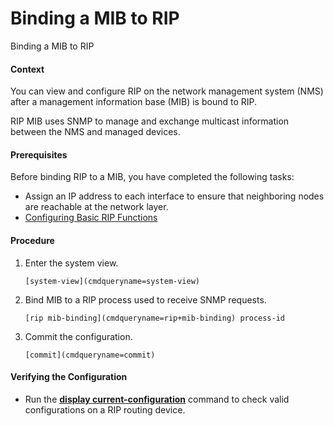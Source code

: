 Binding a MIB to RIP
====================

Binding a MIB to RIP

#### Context

You can view and configure RIP on the network management system (NMS) after a management information base (MIB) is bound to RIP.

RIP MIB uses SNMP to manage and exchange multicast information between the NMS and managed devices.


#### Prerequisites

Before binding RIP to a MIB, you have completed the following tasks:

* Assign an IP address to each interface to ensure that neighboring nodes are reachable at the network layer.
* [Configuring Basic RIP Functions](vrp_rip_cfg_0008.html)

#### Procedure

1. Enter the system view.
   
   
   ```
   [system-view](cmdqueryname=system-view)
   ```
2. Bind MIB to a RIP process used to receive SNMP requests.
   
   
   ```
   [rip mib-binding](cmdqueryname=rip+mib-binding) process-id
   ```
3. Commit the configuration.
   
   
   ```
   [commit](cmdqueryname=commit)
   ```

#### Verifying the Configuration

* Run the [**display current-configuration**](cmdqueryname=display+current-configuration) command to check valid configurations on a RIP routing device.